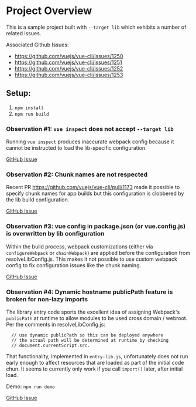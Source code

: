 # Project Overview

This is a sample project built with `--target lib` which exhibits a number of related issues. 

Associated Github Issues:
  - https://github.com/vuejs/vue-cli/issues/1250
  - https://github.com/vuejs/vue-cli/issues/1251
  - https://github.com/vuejs/vue-cli/issues/1252
  - https://github.com/vuejs/vue-cli/issues/1253

## Setup:

1. `npm install`
2. `npm run build`

### Observation #1: `vue inspect` does not accept `--target lib`

Running `vue inspect` produces inaccurate webpack config because it cannot be instructed to load the lib-specific configuration.

[GitHub Issue](https://github.com/vuejs/vue-cli/issues/1250)

### Observation #2: Chunk names are not respected

Recent PR https://github.com/vuejs/vue-cli/pull/1173 made it possible to specify chunk names for app builds but this configuration is clobbered by the lib build configuration.

[GitHub Issue](https://github.com/vuejs/vue-cli/issues/1251)

### Observation #3: vue config in package.json (or vue.config.js) is overwritten by lib configuration

Within the build process, webpack customizations (either via `configureWebpack` or `chainWebpack`) are applied before the configuration from resolveLibConfig.js. This makes it not possible to use custom webpack config to fix configuration issues like the chunk naming.

[GitHub Issue](https://github.com/vuejs/vue-cli/issues/1252)

### Observation #4: Dynamic hostname publicPath feature is broken for non-lazy imports

The library entry code sports the excellent idea of assigning Webpack's `publicPath` at runtime to allow modules to be used cross domain / webroot. Per the comments in resolveLibConfig.js:
```
  // use dynamic publicPath so this can be deployed anywhere
  // the actual path will be determined at runtime by checking
  // document.currentScript.src.
```

That functionality, implemented in `entry-lib.js`, unfortunately does not run early enough to affect resources that are loaded as part of the initial code chun. It seems to currently only work if you call `import()` later, after initial load. 

Demo: `npm run demo`

[GitHub Issue](https://github.com/vuejs/vue-cli/issues/1253)
